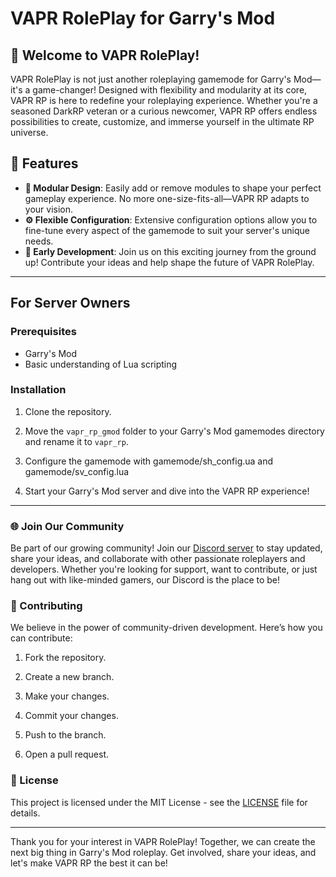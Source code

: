 # VAPR RolePlay for Garry's Mod


## 🚀 Welcome to VAPR RolePlay!

VAPR RolePlay is not just another roleplaying gamemode for Garry's Mod—it's a game-changer! Designed with flexibility and modularity at its core, VAPR RP is here to redefine your roleplaying experience. Whether you're a seasoned DarkRP veteran or a curious newcomer, VAPR RP offers endless possibilities to create, customize, and immerse yourself in the ultimate RP universe.

## 🌟 Features

- **🔧 Modular Design**: Easily add or remove modules to shape your perfect gameplay experience. No more one-size-fits-all—VAPR RP adapts to your vision.
- **⚙️ Flexible Configuration**: Extensive configuration options allow you to fine-tune every aspect of the gamemode to suit your server's unique needs.
- **🚧 Early Development**: Join us on this exciting journey from the ground up! Contribute your ideas and help shape the future of VAPR RolePlay.

---

## For Server Owners

### Prerequisites

- Garry's Mod
- Basic understanding of Lua scripting

### Installation

1. Clone the repository.

2. Move the `vapr_rp_gmod` folder to your Garry's Mod gamemodes directory and rename it to  `vapr_rp`.

3. Configure the gamemode with gamemode/sh_config.ua and gamemode/sv_config.lua

4. Start your Garry's Mod server and dive into the VAPR RP experience!

---

### 🌐 Join Our Community

Be part of our growing community! Join our [Discord server](https://discord.gg/vapr) to stay updated, share your ideas, and collaborate with other passionate roleplayers and developers. Whether you're looking for support, want to contribute, or just hang out with like-minded gamers, our Discord is the place to be!

### 🤝 Contributing

We believe in the power of community-driven development. Here’s how you can contribute:

1. Fork the repository.

2. Create a new branch.

3. Make your changes.

4. Commit your changes.

5. Push to the branch.

6. Open a pull request.

### 📜 License

This project is licensed under the MIT License - see the [LICENSE](LICENSE) file for details.

---

Thank you for your interest in VAPR RolePlay! Together, we can create the next big thing in Garry's Mod roleplay. Get involved, share your ideas, and let's make VAPR RP the best it can be!
